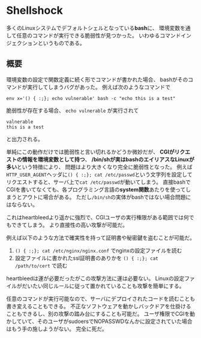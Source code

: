 # Shellshock

多くのLinuxシステムでデフォルトシェルとなっている**bash**に、
環境変数を通して任意のコマンドが実行できる脆弱性が見つかった。
いわゆるコマンドインジェクションというものである。

## 概要

環境変数の設定で関数定義に続く形でコマンドが書かれた場合、
bashがそのコマンドが実行してしまうバグがあった。
例えば次のようなコマンドで

    env x='() { :;}; echo vulnerable' bash -c "echo this is a test"

脆弱性が存在する場合、 `echo vulnerable` が実行されて

    valnerable
    this is a test

と出力される。

単純にこの動作だけでは脆弱性と言い切れるかどうか微妙だが、
**CGIがリクエストの情報を環境変数として持つ**、
**/bin/shが実はbashのエイリアスなLinuxが多い**という特徴により、
問題はより大きくなり完全に脆弱性となった。
例えば`HTTP_USER_AGENT`ヘッダに`() { :;}; cat /etc/passwd`という文字列を設定してリクエストすると、サーバ上で`cat /etc/passwd`が動いてしまう。
直接bashでCGIを書いてなくても、各プログラミング言語の**system関数**あたりを使ってしまうとアウトに場合がある。
ただし`/bin/sh`の実体がbashではない場合問題にはならない。

これはheartbleedより遥かに強烈で、CGIユーザの実行権限がある範囲では何でもできてしまう。
より直接性の高い攻撃が可能だ。

例えば以下のような方法で確実性を持って証明書や秘密鍵を盗むことが可能だ。

1. `() { :;}; cat /etc/nginx/nginx.conf` でnginxの設定ファイルを読む
1. 設定ファイルに書かれたssl証明書のありかを `() { :;}; cat /path/to/cert` で読む

heartbleedは運が必要だったがこの攻撃方法に運は必要ない。
Linuxの設定ファイルがだいたい同じルールに従って置かれていることも攻撃を簡単にする。

任意のコマンドが実行可能なので、サーバにデプロイされたコードを読むことも書き変えることもできる。
不正なソフトウェアを動かしバックドアを仕掛けることもできるし、別の攻撃の踏み台にすることも可能だ。
ユーザ権限でCGIを動かしていて、そのユーザがsudoersでNOPASSWDなんかに設定されていた場合はもう手の施しようがない。
完全に死だ。
